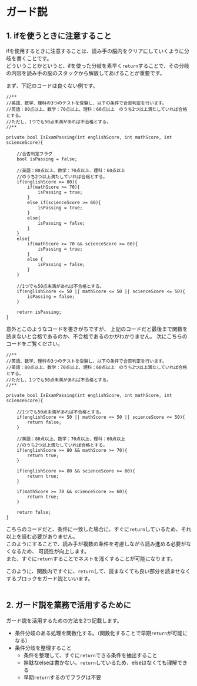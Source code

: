 # ガード説

## 1. ifを使うときに注意すること

ifを使用するときに注意することは、読み手の脳内をクリアにしていくように分岐を書くことです。  
どういうことかというと、ifを使った分岐を素早く`return`することで、その分岐の内容を読み手の脳のスタックから解放してあげることが重要です。  

まず、下記のコードは良くない例です。

```
//**
//英語、数学、理科の3つのテストを受験し、以下の条件で合否判定を行います。
//英語：80点以上、数学：70点以上、理科：60点以上　のうち2つ以上満たしていれば合格とする。
//ただし、1つでも50点未満があれば不合格とする。
//**

private bool IsExamPassing(int englishScore, int mathScore, int scienceScore){

    //合否判定フラグ
    bool isPassing = false;

    //英語：80点以上、数学：70点以上、理科：60点以上　
    //のうち2つ以上満たしていれば合格とする。
    if(englishScore >= 80){
        if(mathScore >= 70){
            isPassing = true;
        }
        else if(scienceScore >= 60){
            isPassing = true;
        }
        else{
            isPassing = false;
        }
    }
    else{
        if(mathScore >= 70 && scienceScore >= 60){
            isPassing = true;
        }
        else {
            isPassing = false;
        }
    }

    //1つでも50点未満があれば不合格とする。
    if(englishScore <= 50 || mathScore <= 50 || scienceScore <= 50){
        isPassing = false;
    }

    return isPassing;
}

```

意外とこのようなコードを書きがちですが、
上記のコードだと最後まで関数を読まないと合格であるのか、不合格であるのかがわかりません。
次にこちらのコードをご覧ください。

```
//**
//英語、数学、理科の3つのテストを受験し、以下の条件で合否判定を行います。
//英語：80点以上、数学：70点以上、理科：60点以上　のうち2つ以上満たしていれば合格とする。
//ただし、1つでも50点未満があれば不合格とする。
//**

private bool IsExamPassing(int englishScore, int mathScore, int scienceScore){

    //1つでも50点未満があれば不合格とする。
    if(englishScore <= 50 || mathScore <= 50 || scienceScore <= 50){
        return false;
    }

    //英語：80点以上、数学：70点以上、理科：60点以上　
    //のうち2つ以上満たしていれば合格とする。
    if(englishScore >= 80 && mathScore >= 70){
        return true;
    }

    if(englishScore >= 80 && scienceScore >= 60){
        return true;
    }

    if(mathScore >= 70 && scienceScore >= 60){
        return true;
    }
    
    return false;
}

```

こちらのコードだと、条件に一致した場合に、すぐに`return`しているため、それ以上を読む必要がありません。  
このようにすることで、読み手が複数の条件を考慮しながら読み進める必要がなくなるため、
可読性が向上します。  
また、すぐに`return`することでネストを浅くすることが可能になります。

このように、関数内ですぐに、`return`して、読まなくても良い部分を読ませなくするブロックをガード説といいます。
<br>
<br>

## 2. ガード説を業務で活用するために

ガード説を活用するための方法を2つ記載します。

- 条件分岐のある処理を関数化する。（関数化することで早期`return`が可能になる）
- 条件分岐を整理すること
  - 条件を整理して、すぐに`return`できる条件を抽出すること
  - 無駄なelseは書かない。`return`しているため、elseはなくても理解できる
  - 早期`return`するのでフラグは不要
